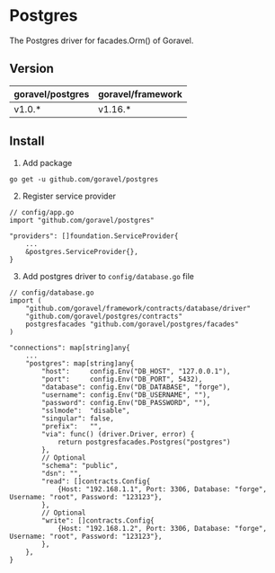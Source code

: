 # Postgres

The Postgres driver for facades.Orm() of Goravel.

## Version

| goravel/postgres | goravel/framework |
|------------------|-------------------|
| v1.0.*          | v1.16.*           |

## Install

1. Add package

```
go get -u github.com/goravel/postgres
```

2. Register service provider

```
// config/app.go
import "github.com/goravel/postgres"

"providers": []foundation.ServiceProvider{
    ...
    &postgres.ServiceProvider{},
}
```

3. Add postgres driver to `config/database.go` file

```
// config/database.go
import (
    "github.com/goravel/framework/contracts/database/driver"
    "github.com/goravel/postgres/contracts"
    postgresfacades "github.com/goravel/postgres/facades"
)

"connections": map[string]any{
    ...
    "postgres": map[string]any{
        "host":     config.Env("DB_HOST", "127.0.0.1"),
        "port":     config.Env("DB_PORT", 5432),
        "database": config.Env("DB_DATABASE", "forge"),
        "username": config.Env("DB_USERNAME", ""),
        "password": config.Env("DB_PASSWORD", ""),
        "sslmode":  "disable",
        "singular": false,
        "prefix":   "",
        "via": func() (driver.Driver, error) {
            return postgresfacades.Postgres("postgres")
        },
        // Optional
        "schema": "public",
        "dsn": "",
        "read": []contracts.Config{
            {Host: "192.168.1.1", Port: 3306, Database: "forge", Username: "root", Password: "123123"},
        },
        // Optional
        "write": []contracts.Config{
            {Host: "192.168.1.2", Port: 3306, Database: "forge", Username: "root", Password: "123123"},
        },
    },
}
```
